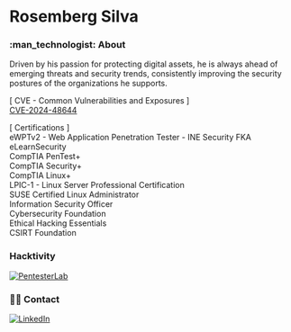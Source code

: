 # Rosemberg Silva

<h3> :man_technologist: About </h3>

Driven by his passion for protecting digital assets, he is always ahead of emerging threats and security trends, consistently improving the security postures of the organizations he supports.

[ CVE - Common Vulnerabilities and Exposures ]  
[CVE-2024-48644](https://www.cve.org/CVERecord?id=CVE-2024-48644)

[ Certifications ]  
eWPTv2 - Web Application Penetration Tester - INE Security FKA eLearnSecurity  
CompTIA PenTest+  
CompTIA Security+  
CompTIA Linux+  
LPIC-1 - Linux Server Professional Certification  
SUSE Certified Linux Administrator  
Information Security Officer  
Cybersecurity Foundation  
Ethical Hacking Essentials  
CSIRT Foundation  

<h3> Hacktivity </h3>

<a href="https://pentesterlab.com/profile/rosembergpro">![PentesterLab](https://img.shields.io/badge/Profile-PentesterLab-blue)</a>

<h3> 🤝🏻 Contact </h3>

<a href="https://www.linkedin.com/in/rosembergsilva/">![LinkedIn](https://img.shields.io/badge/LinkedIn-0077B5?style=for-the-badge&logo=linkedin&logoColor=white)</a>
